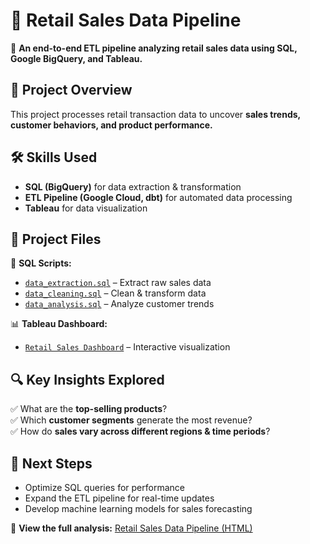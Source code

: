 # 🏪 Retail Sales Data Pipeline  
🚀 **An end-to-end ETL pipeline analyzing retail sales data using SQL, Google BigQuery, and Tableau.**  

## 📌 Project Overview  
This project processes retail transaction data to uncover **sales trends, customer behaviors, and product performance.**  

## 🛠️ Skills Used  
- **SQL (BigQuery)** for data extraction & transformation  
- **ETL Pipeline (Google Cloud, dbt)** for automated data processing  
- **Tableau** for data visualization  

## 📂 Project Files  
📜 **SQL Scripts:**  
- [`data_extraction.sql`](sql_queries/data_extraction.sql) – Extract raw sales data  
- [`data_cleaning.sql`](sql_queries/data_cleaning.sql) – Clean & transform data  
- [`data_analysis.sql`](sql_queries/data_analysis.sql) – Analyze customer trends  

📊 **Tableau Dashboard:**  
- [`Retail Sales Dashboard`](dashboard/retail_dashboard.twbx) – Interactive visualization  

## 🔍 Key Insights Explored  
✅ What are the **top-selling products**?  
✅ Which **customer segments** generate the most revenue?  
✅ How do **sales vary across different regions & time periods**?  

## 🚀 Next Steps  
- Optimize SQL queries for performance  
- Expand the ETL pipeline for real-time updates  
- Develop machine learning models for sales forecasting  

📂 **View the full analysis:** [Retail Sales Data Pipeline (HTML)](https://kittimarodriguez.github.io/Capstone/RetailSales.html)  

